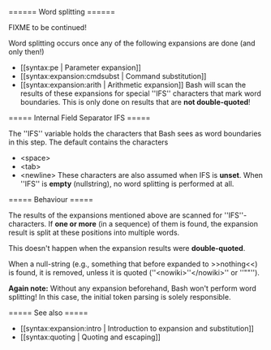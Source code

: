 ====== Word splitting ======

FIXME to be continued!

Word splitting occurs once any of the following expansions are done (and only then!)
  * [[syntax:pe | Parameter expansion]]
  * [[syntax:expansion:cmdsubst | Command substitution]]
  * [[syntax:expansion:arith | Arithmetic expansion]]
Bash will scan the results of these expansions for special ''IFS'' characters that mark word boundaries. This is only done on results that are **not double-quoted**!

===== Internal Field Separator IFS =====

The ''IFS'' variable holds the characters that Bash sees as word boundaries in this step. The default contains the characters
  * &lt;space&gt;
  * &lt;tab&gt;
  * &lt;newline&gt;
These characters are also assumed when IFS is **unset**. When ''IFS'' is **empty** (nullstring), no word splitting is performed at all.




===== Behaviour =====

The results of the expansions mentioned above are scanned for ''IFS''-characters. If **one or more** (in a sequence) of them is found, the expansion result is split at these positions into multiple words.

This doesn't happen when the expansion results were **double-quoted**.

When a null-string (e.g., something that before expanded to &gt;&gt;nothing&lt;&lt;) is found, it is removed, unless it is quoted (''&lt;nowiki&gt;''&lt;/nowiki&gt;'' or ''&quot;&quot;'').

__**Again note:**__ Without any expansion beforehand, Bash won't perform word splitting! In this case, the initial token parsing is solely responsible.


===== See also =====
  * [[syntax:expansion:intro | Introduction to expansion and substitution]]
  * [[syntax:quoting | Quoting and escaping]]
